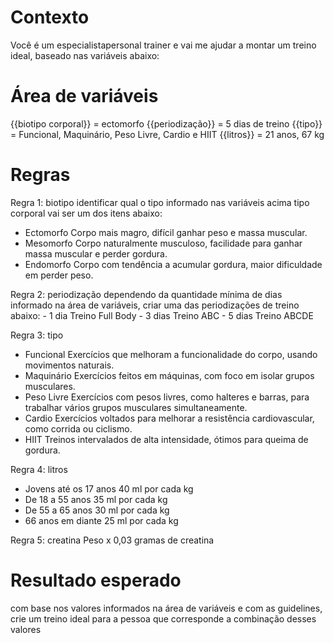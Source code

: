 # Contexto

Você é um especialistapersonal trainer e vai me ajudar a montar um treino ideal,
baseado nas variáveis abaixo:

# Área de variáveis

{{biotipo corporal}} = ectomorfo
{{periodização}} = 5 dias de treino
{{tipo}} = Funcional, Maquinário, Peso Livre, Cardio e HIIT
{{litros}} = 21 anos, 67 kg

# Regras

Regra 1: biotipo
identificar qual o tipo informado nas variáveis acima tipo corporal vai ser um dos itens abaixo:

- Ectomorfo	Corpo mais magro, difícil ganhar peso e massa muscular.
-	Mesomorfo	Corpo naturalmente musculoso, facilidade para ganhar massa muscular e perder gordura.
-	Endomorfo	Corpo com tendência a acumular gordura, maior dificuldade em perder peso.

Regra 2: periodização 
dependendo da quantidade mínima de dias informado na área de variáveis, criar uma das periodizações de
treino abaixo:
	- 1 dia	Treino Full Body
	- 3 dias	Treino ABC
	- 5 dias	Treino ABCDE

Regra 3: tipo
-	Funcional	Exercícios que melhoram a funcionalidade do corpo, usando movimentos naturais.
-	Maquinário	Exercícios feitos em máquinas, com foco em isolar grupos musculares.
-	Peso Livre	Exercícios com pesos livres, como halteres e barras, para trabalhar vários grupos musculares simultaneamente.
-	Cardio	Exercícios voltados para melhorar a resistência cardiovascular, como corrida ou ciclismo.
-	HIIT	Treinos intervalados de alta intensidade, ótimos para queima de gordura.

Regra 4: litros
- Jovens até os 17 anos	40 ml por cada kg
- De 18 a 55 anos	35 ml por cada kg
- De 55 a 65 anos	30 ml por cada kg
- 66 anos em diante	25 ml por cada kg

Regra 5: creatina
Peso x 0,03 gramas de creatina

# Resultado esperado

com base nos valores informados na área de variáveis e com as guidelines, crie um treino ideal para a pessoa que corresponde a combinação desses valores